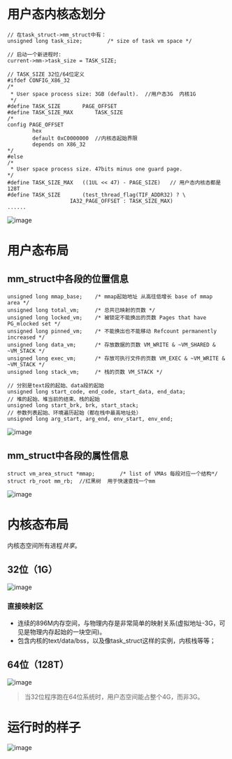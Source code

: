# 用户态内核态划分

```
// 在task_struct->mm_struct中有：
unsigned long task_size;		/* size of task vm space */

// 启动一个新进程时:
current->mm->task_size = TASK_SIZE;

// TASK_SIZE 32位/64位定义
#ifdef CONFIG_X86_32
/*
 * User space process size: 3GB (default).  //用户态3G  内核1G
 */
#define TASK_SIZE		PAGE_OFFSET
#define TASK_SIZE_MAX		TASK_SIZE
/*
config PAGE_OFFSET
        hex
        default 0xC0000000  //内核态起始界限
        depends on X86_32
*/
#else
/*
 * User space process size. 47bits minus one guard page.
*/
#define TASK_SIZE_MAX	((1UL << 47) - PAGE_SIZE)   // 用户态内核态都是128T
#define TASK_SIZE		(test_thread_flag(TIF_ADDR32) ? \
					IA32_PAGE_OFFSET : TASK_SIZE_MAX)
......

```

![image](https://raw.githubusercontent.com/ingangi/blog/master/img/mm_size.jpg)

# 用户态布局

## mm_struct中各段的位置信息

```
unsigned long mmap_base;	/* mmap起始地址 从高往低增长 base of mmap area */
unsigned long total_vm;		/* 总共已映射的页数 */
unsigned long locked_vm;	/* 被锁定不能换出的页数 Pages that have PG_mlocked set */
unsigned long pinned_vm;	/* 不能换出也不能移动 Refcount permanently increased */
unsigned long data_vm;		/* 存放数据的页数 VM_WRITE & ~VM_SHARED & ~VM_STACK */
unsigned long exec_vm;		/* 存放可执行文件的页数 VM_EXEC & ~VM_WRITE & ~VM_STACK */
unsigned long stack_vm;		/* 栈的页数 VM_STACK */

// 分别是text段的起始、data段的起始
unsigned long start_code, end_code, start_data, end_data;
// 堆的起始、堆当前的结束、栈的起始
unsigned long start_brk, brk, start_stack;
// 参数列表起始、环境遍历起始（都在栈中最高地址处）
unsigned long arg_start, arg_end, env_start, env_end;
```

![image](https://raw.githubusercontent.com/ingangi/blog/master/img/mm_user.jpg)

## mm_struct中各段的属性信息

```
struct vm_area_struct *mmap;		/* list of VMAs 每段对应一个结构*/
struct rb_root mm_rb;  //红黑树  用于快速查找一个mm
```

![image](https://raw.githubusercontent.com/ingangi/blog/master/img/mm_area.jpeg)

# 内核态布局

内核态空间所有进程*共享*。

## 32位（1G）

![image](https://raw.githubusercontent.com/ingangi/blog/master/img/mm_kernel_32.jpg)

### 直接映射区

- 连续的896M内存空间，与物理内存是非常简单的映射关系(虚拟地址-3G，可见是物理内存起始的一块空间)。
- 包含内核的text/data/bss，以及像task_struct这样的实例，内核栈等等；

## 64位（128T）

![image](https://raw.githubusercontent.com/ingangi/blog/master/img/mm_kernel_64.jpg)

> 当32位程序跑在64位系统时，用户态空间能占整个4G，而非3G。

# 运行时的样子

![image](https://raw.githubusercontent.com/ingangi/blog/master/img/mm_run_32.jpeg)
